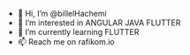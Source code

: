 - 👋 Hi, I’m @billelHachemi
- 👀 I’m interested in ANGULAR JAVA FLUTTER
- 🌱 I’m currently learning FLUTTER
- 📫 Reach me on rafikom.io
